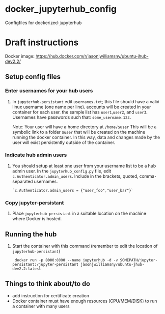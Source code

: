 # docker_jupyterhub_config
Configfiles for dockerized-jupyterhub

# Draft instructions

Docker image: https://hub.docker.com/r/jasonjwilliamsny/ubuntu-jhub-dev2.2/ 

## Setup config files

### Enter usernames for your hub users

1. In `jupyterhub-persistant` edit `usernames.txt`; this file
   should have a valid linux username (one name per line).
   accounts will be created in your container for each user.
   the sample list has `user1`,`user2`, and `user3`. Usernames
   have passwords such that: `some_username.123`.

   Note: Your user will have a home directory at `/home/$user`
   This will be a symbolic link to a folder `$user` that will
   be created on the machine running the docker container.
   In this way, data and changes made by the user will exist
   persistently outside of the container.

### Indicate hub admin users

1. You should setup at least one user from your username list
   to be a hub admin user. In the `jupyterhub_config.py` file,
   edit `c.Authenticator.admin_users`. Include in the brackets,
   quoted, comma-separated usernames.

       `c.Authenticator.admin_users = {"user_foo","user_bar"}`

### Copy jupyter-persistant
1. Place `jupyterhub-persistant` in a suitable location on the
   machine where Docker is hosted.


## Running the hub 

1. Start the container with this command (remember to edit the location of `jupyterhub-persistant`)

        docker run -p 8000:8000 --name jupyterhub -d -v SOMEPATH/jupyter-persistant:/jupyter-persistant jasonjwilliamsny/ubuntu-jhub-dev2.2:latest


## Things to think about/to do

- add instruction for certificate creation
- Docker container must have enough resources (CPU/MEM/DISK) to run a container
  with many users
